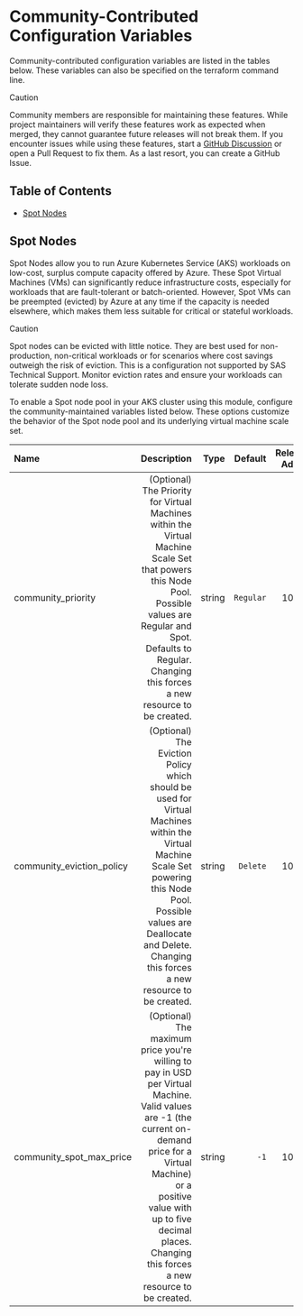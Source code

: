 # Community-Contributed Configuration Variables

Community-contributed configuration variables are listed in the tables below. These variables can also be specified on the terraform command line.

> [!CAUTION]
> Community members are responsible for maintaining these features. While project maintainers will verify these features work as expected when merged, they cannot guarantee future releases will not break them. If you encounter issues while using these features, start a [GitHub Discussion](https://github.com/sassoftware/viya4-iac-azure/discussions) or open a Pull Request to fix them. As a last resort, you can create a GitHub Issue.

## Table of Contents

* [Spot Nodes](#spot_nodes)

<a name="spot_nodes"></a>
## Spot Nodes

Spot Nodes allow you to run Azure Kubernetes Service (AKS) workloads on low-cost, surplus compute capacity offered by Azure. These Spot Virtual Machines (VMs) can significantly reduce infrastructure costs, especially for workloads that are fault-tolerant or batch-oriented. However, Spot VMs can be preempted (evicted) by Azure at any time if the capacity is needed elsewhere, which makes them less suitable for critical or stateful workloads.

> [!CAUTION] 
> Spot nodes can be evicted with little notice. They are best used for non-production, non-critical workloads or for scenarios where cost savings outweigh the risk of eviction. This is a configuration not supported by SAS Technical Support. Monitor eviction rates and ensure your workloads can tolerate sudden node loss.

To enable a Spot node pool in your AKS cluster using this module, configure the community-maintained variables listed below. These options customize the behavior of the Spot node pool and its underlying virtual machine scale set.

| Name | Description | Type | Default | Release Added | Notes |
| :--- | ---: | ---: | ---: | ---: | ---: |
| community_priority | (Optional) The Priority for Virtual Machines within the Virtual Machine Scale Set that powers this Node Pool. Possible values are Regular and Spot. Defaults to Regular. Changing this forces a new resource to be created. | string | `Regular` | 10.3.0 | Changing this to Spot enables the Spot node pool functionality |
| community_eviction_policy | (Optional) The Eviction Policy which should be used for Virtual Machines within the Virtual Machine Scale Set powering this Node Pool. Possible values are Deallocate and Delete. Changing this forces a new resource to be created. | string | `Delete` | 10.3.0 | |
| community_spot_max_price | (Optional) The maximum price you're willing to pay in USD per Virtual Machine. Valid values are -1 (the current on-demand price for a Virtual Machine) or a positive value with up to five decimal places. Changing this forces a new resource to be created. | string | `-1` | 10.3.0 | |

